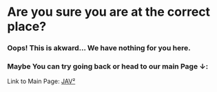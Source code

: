 # Are you sure you are at the correct place?

### Oops! This is akward... We have nothing for you here.

### Maybe You can try going back or head to our main Page ↓:

Link to Main Page: [JAV²](https://hamtamsp.github.io/JAV2/)
